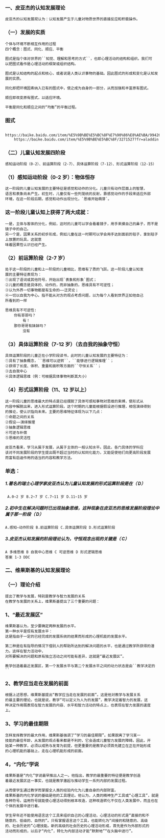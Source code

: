 ### 一、皮亚杰的认知发展理论
    皮亚杰的认知发展观认为：认知发展产生于儿童对物质世界的直接反应和积极操作。
    
### （一）发展的实质 
    个体与环境不断相互作用的过程
    四个概念：图式、同化、顺应、平衡

    图式是指个体对世界的``知觉、理解和思考的方式``，也即心理活动的结构和组织。我们可
    以把图式看作是心理活动的框架或组织结构。
    
    图式是认知结构的起点和核心，或者说是人类认识事物的基础。因此图式的形成和变化是认知发展的实质。

    同化即把环境因素纳入已有的图式中，使之成为自身的一部分，从而加强和丰富原有图式。
    
    顺应即改变原有图式，以适应环境。
    
    平衡是同化和顺应之间的“均衡”的平衡过程。

### 图式
        https://baike.baidu.com/item/%E5%9B%BE%E5%BC%8F%E7%90%86%E8%AE%BA/9942609  
        https://baike.baidu.com/item/%E5%9B%BE%E5%BC%8F/3271527?fr=aladdin

### （二）儿童认知发展四阶段
    感知运动阶段（0-2）、前运算阶段（2-7）、具体运算阶段（7-12）、形式运算阶段（12-15）
    
### （1）感知运动阶段（0-2 岁）：物体恒存
    这一阶段的儿童认知发展的主要特征是感觉和动作的分化。儿童只有动作层面上的智慧，
    语言和表象尚未产生。初生时，儿童仅有一些列笼统的反射，靠感觉动作的手段来适应外部
    环境，在这一阶段后期，感觉和动作出现分化，`思维开始萌芽`。
    
### 这一阶段儿童认知上获得了两大成就：
    一是，主体与客体的分化，例如，这时的儿童可以学会看着镜子，用手来摸自己的鼻子，而不是镜子中的自己。
    另一个是，因果关系的初步形成，例如儿童在这一时期可以学会用手达到面前的毯子，拿到毯子上放置的玩具，这就意
    味着因果性认识已经产生。

### （2）前运算阶段（2-7 岁）
    处于这一阶段的儿童和上一阶段的儿童相比，思维有了质的飞跃。这一阶段儿童认知发
    展的主要特征表现为：
    ①出现了语词或其他符号，开始出现`表象和形象`图式；
    ②儿童的概念是具体的、动作的，而非抽象的，思维具有不可逆性；
    ③认为外界一切事物都是有生命的——泛灵论；
    ④一切以自我为中心。指不能从对方的观点考虑问题，以为每个人看到世界正如他自己
    所看到的一样
    
    思维具有不可逆性:
        你有哥哥吗？
            有！
        那你哥哥有妹妹吗？
            没有

### （3）具体运算阶段（7-12 岁）（去自我的抽象守恒）
    具体运算阶段的儿童正在小学阶段读书，此时的儿童认知发展的主要特征为：
    ①具有了抽象概念，``思维可以逆转``，``能够进行逻辑推理``；
    ②获得了长度、体积、重量和面积等方面的``守恒关系``；
    ③去自我中心
    ④具体逻辑思维（例：可根据具体事物判断其大小）

### （4）形式运算阶段（11、12 岁以上）
    这一阶段儿童的思维最大的特点是已经摆脱了具体可感知事物对思维的束缚，使形式从
    内容中解脱出来，进入形式运算阶段。这个时期的儿童能根据假设进行推理，相信演绎得到
    的推论，使认识指向未来。主要的思维特征体现为以下几点：
    ①命题之间的关系
    ②假设——演绎推理
    ③抽象逻辑思维
    ④可逆与补偿
    ⑤思维的灵活性
    
    皮亚杰看来，学习从属于发展，从属于主体的一般认知水平。因此，各门具体的学科应
    该对不同发展阶段的学生提出既不超过当时的认知同化能力，又能促使他们向更高阶段发展
    而富有启迪作用的适当的内容和教学方法。

### 单选：
##### 1.著名的瑞士心理学家皮亚杰认为儿童认知发展的形式运算阶段是在（ D）
     A.0~2 岁 B.2~7 岁 C.7~11 岁 D.11~15 岁
     
##### 2.初中生在解决问题时已出现抽象思维，这种现象在皮亚杰的思维发展阶段理论中属于那一阶段（ D）
    A.感知—动作阶段 B.前运算阶段 C.具体运算阶段 D.形式运算阶段
    
##### 3.皮亚杰认知发展的阶段理论认为，守恒观念出现的关键是（ C）
    A 多维思维 B 自我中心思维 C 可逆思维 D 形式逻辑思维
    答案 1-3 DDC



### 二、维果斯基的认知发展理论
### （一）理论介绍
    提出了教学与发展，特别是教学与智力发展的关系
    在教学与发展的关系上，维果斯基提出了三个重要的问题：
    
### 1、“最近发展区”
    维果斯基认为，至少要确定两种发展的水平。
    第一种水平是现有发展水平：
    这是指由于一定的已经完成的发展系统的结果而形成的心理机能的发展水平。
    
    第二种是在有指导的情况下借别人的帮助所达到的解决问题的水平，也是通过教学所获得的潜力。这样在智力活动中，
    对所要解决的问题和原有独立活动之间可能有差异，这就是“最近发展区”。
    
    教学创造着最近发展区，第一个发展水平与第二个发展水平之间的动力状态是由``教学决定的``

### 2、教学应当走在发展的前面
    根据上述思想，维果斯基提出“教学应当走在发展的前面”。这是他对教学与发展关系
    的最主要的理论。也就是说，教学“可以定义为人为的发展”，教学决定着智力的发展，这
    种决定作用既表现在智力发展的内容、水平和智力活动的特点上，也表现在智力发展的速度
    上。
    
### 3、学习的最佳期限
    怎样发挥教学的最大作用，维果斯基强调了“学习的最佳期限”。如果脱离了学习某一
    技能的最佳年龄，从发展的观点看来都是不利的，它会造成儿童智力发展的障碍。因此，开
    始某一种教学，必须以成熟与发育为前提，但更重要的是教学必须首先建立在正在开始形成
    的心理机能的基础上，走在心理机能形成的前面。

### 4，“内化”学说
    维果斯基是“内化”学说最早推出人之一。他指出，教学的最重要的特征便是教学创造
    着最近发展区这一事实，也就是教学激起与推动学生一系列内部的发展过程。
    
    从而使学生通过教学而掌握全人类的经验内化为儿童自身的内部财富。
    维果斯基的内化学说的基础是他的工具理论。他认为，人类的精神生产工具或“心理工具”，就是各种符号。运用符号就能使心理活动得到根本改造，这种改造转化不仅在人类发展中，而且也在个体的发展中进行着。
    
    学生早年还不能使用语言这个工具来组织自己的心理活动，心理活动的形式是“直接的和不
    随意的、低级的、自然的”。只有掌握语言这个工具，也能转化为“间接的和随意的、高级
    的、社会历史的”心理技能。新的高级的社会历史的心理活动形成，首先是作为外部形式的
    活动而形成的，以后才“内化”，转化为内部活动才能“默默地”“在头脑中进行”。
